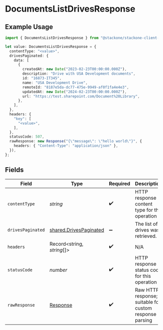 # DocumentsListDrivesResponse

## Example Usage

```typescript
import { DocumentsListDrivesResponse } from "@stackone/stackone-client-ts/sdk/models/operations";

let value: DocumentsListDrivesResponse = {
  contentType: "<value>",
  drivesPaginated: {
    data: [
      {
        createdAt: new Date("2023-02-23T00:00:00.000Z"),
        description: "Drive with USA Development documents",
        id: "16873-IT345",
        name: "USA Development Drive",
        remoteId: "8187e5da-dc77-475e-9949-af0f1fa4e4e3",
        updatedAt: new Date("2024-02-23T00:00:00.000Z"),
        url: "https://test.sharepoint.com/Document%20Library",
      },
    ],
  },
  headers: {
    "key": [
      "<value>",
    ],
  },
  statusCode: 507,
  rawResponse: new Response("{\"message\": \"hello world\"}", {
    headers: { "Content-Type": "application/json" },
  }),
};
```

## Fields

| Field                                                                   | Type                                                                    | Required                                                                | Description                                                             |
| ----------------------------------------------------------------------- | ----------------------------------------------------------------------- | ----------------------------------------------------------------------- | ----------------------------------------------------------------------- |
| `contentType`                                                           | *string*                                                                | :heavy_check_mark:                                                      | HTTP response content type for this operation                           |
| `drivesPaginated`                                                       | [shared.DrivesPaginated](../../../sdk/models/shared/drivespaginated.md) | :heavy_minus_sign:                                                      | The list of drives was retrieved.                                       |
| `headers`                                                               | Record<string, *string*[]>                                              | :heavy_check_mark:                                                      | N/A                                                                     |
| `statusCode`                                                            | *number*                                                                | :heavy_check_mark:                                                      | HTTP response status code for this operation                            |
| `rawResponse`                                                           | [Response](https://developer.mozilla.org/en-US/docs/Web/API/Response)   | :heavy_check_mark:                                                      | Raw HTTP response; suitable for custom response parsing                 |